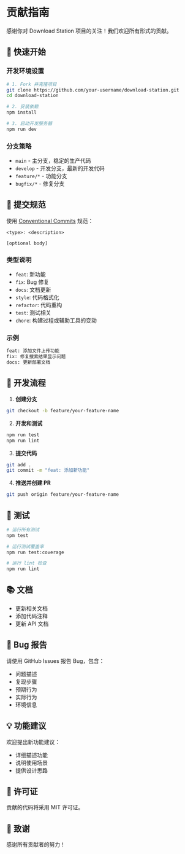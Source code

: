 # 贡献指南

感谢你对 Download Station 项目的关注！我们欢迎所有形式的贡献。

## 🚀 快速开始

### 开发环境设置

```bash
# 1. Fork 并克隆项目
git clone https://github.com/your-username/download-station.git
cd download-station

# 2. 安装依赖
npm install

# 3. 启动开发服务器
npm run dev
```

### 分支策略

- `main` - 主分支，稳定的生产代码
- `develop` - 开发分支，最新的开发代码
- `feature/*` - 功能分支
- `bugfix/*` - 修复分支

## 📝 提交规范

使用 [Conventional Commits](https://www.conventionalcommits.org/) 规范：

```
<type>: <description>

[optional body]
```

### 类型说明
- `feat`: 新功能
- `fix`: Bug 修复
- `docs`: 文档更新
- `style`: 代码格式化
- `refactor`: 代码重构
- `test`: 测试相关
- `chore`: 构建过程或辅助工具的变动

### 示例
```bash
feat: 添加文件上传功能
fix: 修复搜索结果显示问题
docs: 更新部署文档
```

## 🔧 开发流程

1. **创建分支**
```bash
git checkout -b feature/your-feature-name
```

2. **开发和测试**
```bash
npm run test
npm run lint
```

3. **提交代码**
```bash
git add .
git commit -m "feat: 添加新功能"
```

4. **推送并创建 PR**
```bash
git push origin feature/your-feature-name
```

## 🧪 测试

```bash
# 运行所有测试
npm test

# 运行测试覆盖率
npm run test:coverage

# 运行 lint 检查
npm run lint
```

## 📚 文档

- 更新相关文档
- 添加代码注释
- 更新 API 文档

## 🐛 Bug 报告

请使用 GitHub Issues 报告 Bug，包含：

- 问题描述
- 复现步骤
- 预期行为
- 实际行为
- 环境信息

## 💡 功能建议

欢迎提出新功能建议：

- 详细描述功能
- 说明使用场景
- 提供设计思路

## 📄 许可证

贡献的代码将采用 MIT 许可证。

## 🙏 致谢

感谢所有贡献者的努力！